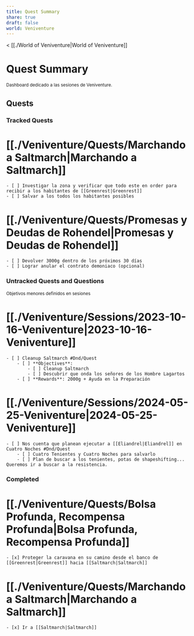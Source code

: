 ```yaml
---
title: Quest Summary
share: true
draft: false
world: Veniventure
---
```


< [[./World of Veniventure|World of Veniventure]]
# Quest Summary
<small>Dashboard dedicado a las sesiones de Veniventure.</small>

## Quests
### Tracked Quests

# [[./Veniventure/Quests/Marchando a Saltmarch|Marchando a Saltmarch]]

    - [ ] Investigar la zona y verificar que todo este en order para recibir a los habitantes de [[Greenrest|Greenrest]]
    - [ ] Salvar a los todos los habitantes posibles
# [[./Veniventure/Quests/Promesas y Deudas de Rohendel|Promesas y Deudas de Rohendel]]

    - [ ] Devolver 3000g dentro de los próximos 30 días
    - [ ] Lograr anular el contrato demoniaco (opcional)


### Untracked Quests and Questions
<small>Objetivos menores definidos en sesiones</small>

# [[./Veniventure/Sessions/2023-10-16-Veniventure|2023-10-16-Veniventure]]

    - [ ] Cleanup Saltmarch #Dnd/Quest
        - [ ] **Objectives**:
            - [ ] Cleanup Saltmarch
            - [ ] Descubrir que onda los señores de los Hombre Lagartos
        - [ ] **Rewards**: 2000g + Ayuda en la Preparación
# [[./Veniventure/Sessions/2024-05-25-Veniventure|2024-05-25-Veniventure]]

    - [ ] Nos cuenta que planean ejecutar a [[Eliandrel|Eliandrel]] en Cuatro Noches #Dnd/Quest
        - [ ] Cuatro Tenientes y Cuatro Noches para salvarlo
        - [ ] Plan de buscar a los tenientes, potas de shapeshifting... Queremos ir a buscar a la resistencia.


### Completed

# [[./Veniventure/Quests/Bolsa Profunda, Recompensa Profunda|Bolsa Profunda, Recompensa Profunda]]

    - [x] Proteger la caravana en su camino desde el banco de [[Greenrest|Greenrest]] hacia [[Saltmarch|Saltmarch]]
# [[./Veniventure/Quests/Marchando a Saltmarch|Marchando a Saltmarch]]

    - [x] Ir a [[Saltmarch|Saltmarch]]

